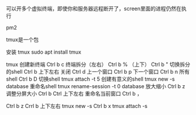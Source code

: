 可以开多个虚拟终端，即使你和服务器远程断开了，screen里面的进程仍然在执行

pm2


tmux是一个包

安装 tmux
sudo apt install tmux 

tmux  创建新终端  Ctrl b c
      终端拆分（左右）   Ctrl b %
             （上下）   Ctrl b "
   切换拆分的shell     Ctrl b 上下左右
	关闭          Ctrl d
        上一个窗口     Ctrl b p
        下一个窗口     Ctrl b n
	所有shell     Ctrl b D 
	切换shell     tmux attach -t 5
 创建有意义的shell     tmux new -s database
       重命名shell    tmux rename-session -t 0 database
	放大缩小      Ctrl b z
	调整分屏大小  Ctrl b Ctrl 上下左右
	重命名当前窗口  Ctrl b ，



Ctrl b z 
Crrl b 上下左右
tmux new -s <name>
Ctrl b x
tmux attach -s <name>

